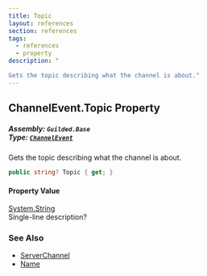 ```yaml
---
title: Topic
layout: references
section: references
tags:
  - references
  - property
description: "

Gets the topic describing what the channel is about."
---
```


## ChannelEvent.Topic Property
##### **Assembly:** `Guilded.Base`<br/>**Type:** [`ChannelEvent`](ChannelEvent 'Guilded.Base.Events.ChannelEvent')

Gets the topic describing what the channel is about.

```csharp
public string? Topic { get; }
```

#### Property Value
[System.String](https://docs.microsoft.com/en-us/dotnet/api/System.String 'System.String')  
Single-line description?

### See Also
- [ServerChannel](ServerChannel 'Guilded.Base.Servers.ServerChannel')
- [Name](ServerChannel.Name 'Guilded.Base.Servers.ServerChannel.Name')